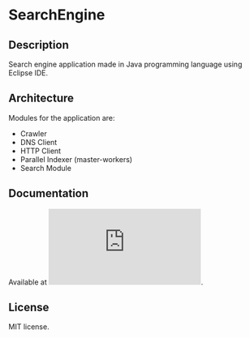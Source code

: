 # SearchEngine

## Description
Search engine application made in Java programming language using Eclipse IDE.

## Architecture
Modules for the application are:
- Crawler
- DNS Client
- HTTP Client
- Parallel Indexer (master-workers)
- Search Module

## Documentation
Available at ![documentation url](https://alexgrigoras.github.io/search_engine/index.html).

## License
MIT license.
